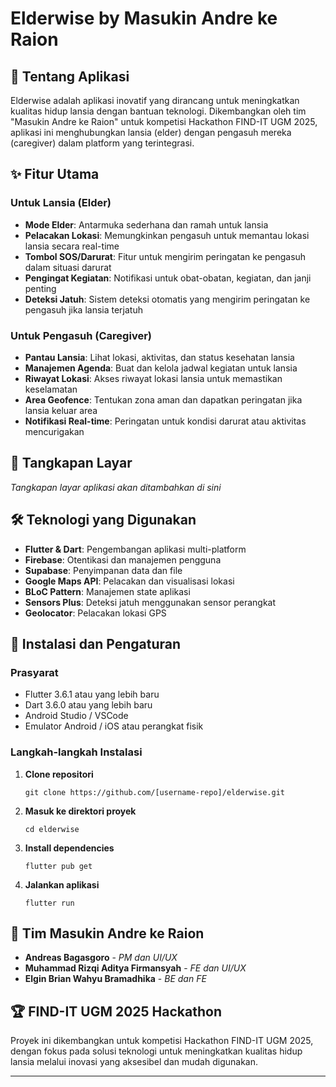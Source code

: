# Elderwise by Masukin Andre ke Raion

## 🌟 Tentang Aplikasi

Elderwise adalah aplikasi inovatif yang dirancang untuk meningkatkan kualitas hidup lansia dengan bantuan teknologi. Dikembangkan oleh tim "Masukin Andre ke Raion" untuk kompetisi Hackathon FIND-IT UGM 2025, aplikasi ini menghubungkan lansia (elder) dengan pengasuh mereka (caregiver) dalam platform yang terintegrasi.

## ✨ Fitur Utama

### Untuk Lansia (Elder)

- **Mode Elder**: Antarmuka sederhana dan ramah untuk lansia
- **Pelacakan Lokasi**: Memungkinkan pengasuh untuk memantau lokasi lansia secara real-time
- **Tombol SOS/Darurat**: Fitur untuk mengirim peringatan ke pengasuh dalam situasi darurat
- **Pengingat Kegiatan**: Notifikasi untuk obat-obatan, kegiatan, dan janji penting
- **Deteksi Jatuh**: Sistem deteksi otomatis yang mengirim peringatan ke pengasuh jika lansia terjatuh

### Untuk Pengasuh (Caregiver)

- **Pantau Lansia**: Lihat lokasi, aktivitas, dan status kesehatan lansia
- **Manajemen Agenda**: Buat dan kelola jadwal kegiatan untuk lansia
- **Riwayat Lokasi**: Akses riwayat lokasi lansia untuk memastikan keselamatan
- **Area Geofence**: Tentukan zona aman dan dapatkan peringatan jika lansia keluar area
- **Notifikasi Real-time**: Peringatan untuk kondisi darurat atau aktivitas mencurigakan

## 📱 Tangkapan Layar

_Tangkapan layar aplikasi akan ditambahkan di sini_

## 🛠️ Teknologi yang Digunakan

- **Flutter & Dart**: Pengembangan aplikasi multi-platform
- **Firebase**: Otentikasi dan manajemen pengguna
- **Supabase**: Penyimpanan data dan file
- **Google Maps API**: Pelacakan dan visualisasi lokasi
- **BLoC Pattern**: Manajemen state aplikasi
- **Sensors Plus**: Deteksi jatuh menggunakan sensor perangkat
- **Geolocator**: Pelacakan lokasi GPS

## 🚀 Instalasi dan Pengaturan

### Prasyarat

- Flutter 3.6.1 atau yang lebih baru
- Dart 3.6.0 atau yang lebih baru
- Android Studio / VSCode
- Emulator Android / iOS atau perangkat fisik

### Langkah-langkah Instalasi

1. **Clone repositori**

   ```
   git clone https://github.com/[username-repo]/elderwise.git
   ```

2. **Masuk ke direktori proyek**

   ```
   cd elderwise
   ```

3. **Install dependencies**

   ```
   flutter pub get
   ```

4. **Jalankan aplikasi**
   ```
   flutter run
   ```

## 👥 Tim Masukin Andre ke Raion

- **Andreas Bagasgoro** - _PM dan UI/UX_
- **Muhammad Rizqi Aditya Firmansyah** - _FE dan UI/UX_
- **Elgin Brian Wahyu Bramadhika** - _BE dan FE_

## 🏆 FIND-IT UGM 2025 Hackathon

Proyek ini dikembangkan untuk kompetisi Hackathon FIND-IT UGM 2025, dengan fokus pada solusi teknologi untuk meningkatkan kualitas hidup lansia melalui inovasi yang aksesibel dan mudah digunakan.

---
